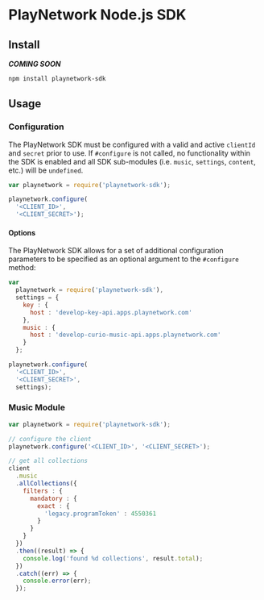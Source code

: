 # PlayNetwork Node.js SDK

## Install

**_COMING SOON_**

```bash
npm install playnetwork-sdk
```

## Usage

### Configuration

The PlayNetwork SDK must be configured with a valid and active `clientId` and `secret` prior to use. If `#configure` is not called, no functionality within the SDK is enabled and all SDK sub-modules (i.e. `music`, `settings`, `content`, etc.) will be `undefined`.

```javascript
var playnetwork = require('playnetwork-sdk');

playnetwork.configure(
  '<CLIENT_ID>',
  '<CLIENT_SECRET>');
```

#### Options

The PlayNetwork SDK allows for a set of additional configuration parameters to be specified as an optional argument to the `#configure` method:

```javascript
var
  playnetwork = require('playnetwork-sdk'),
  settings = {
    key : {
      host : 'develop-key-api.apps.playnetwork.com'
    },
    music : {
      host : 'develop-curio-music-api.apps.playnetwork.com'
    }
  };

playnetwork.configure(
  '<CLIENT_ID>',
  '<CLIENT_SECRET>',
  settings);
```

### Music Module

```javascript
var playnetwork = require('playnetwork-sdk');

// configure the client
playnetwork.configure('<CLIENT_ID>', '<CLIENT_SECRET>');

// get all collections
client
  .music
  .allCollections({
    filters : {
      mandatory : {
        exact : {
          'legacy.programToken' : 4550361
        }
      }
    }
  })
  .then((result) => {
    console.log('found %d collections', result.total);
  })
  .catch((err) => {
    console.error(err);
  });
```
